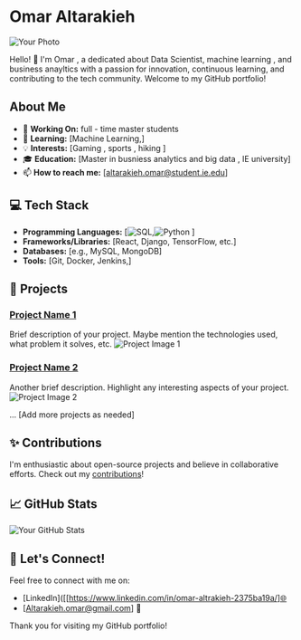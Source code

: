 # Omar Altarakieh

![Your Photo](your-photo-url)

Hello! 👋 I'm Omar , a dedicated about Data Scientist, machine learning , and business anayltics  with a passion for innovation, continuous learning, and contributing to the tech community. Welcome to my GitHub portfolio!

##  About Me

- 🔭 **Working On:** full - time master students   
- 🌱 **Learning:** [Machine Learning,]
- 💡 **Interests:** [Gaming , sports , hiking ]
- 🎓 **Education:** [Master in busniess analytics and big data , IE university]
- 📫 **How to reach me:** [altarakieh.omar@student.ie.edu]

## 💻 Tech Stack

- **Programming Languages:** [![SQL](https://img.shields.io/badge/-SQL-336791?style=for-the-badge&logo=postgresql),![Python](https://img.shields.io/badge/-Python-336791?style=for-the-badge&logo=python&logoColor=white)
]
- **Frameworks/Libraries:** [React, Django, TensorFlow, etc.]
- **Databases:** [e.g., MySQL, MongoDB]
- **Tools:** [Git, Docker, Jenkins,]

## 🚀 Projects

### [Project Name 1](Project-Link-1)
Brief description of your project. Maybe mention the technologies used, what problem it solves, etc.
![Project Image 1](your-project-image-url-1)

### [Project Name 2](Project-Link-2)
Another brief description. Highlight any interesting aspects of your project.
![Project Image 2](your-project-image-url-2)

... [Add more projects as needed]

## ✨ Contributions

I'm enthusiastic about open-source projects and believe in collaborative efforts. Check out my [contributions](https://github.com/[Your-GitHub-Username]?tab=repositories)!

## 📈 GitHub Stats

![Your GitHub Stats](https://github-readme-stats.vercel.app/api?username=Your-GitHub-Username&show_icons=true&theme=radical)

## 🤝 Let's Connect!

Feel free to connect with me on:
- [LinkedIn]([[https://www.linkedin.com/in/omar-altrakieh-2375ba19a/]🌐
- [Altarakieh.omar@gmail.com] 💼

Thank you for visiting my GitHub portfolio!
